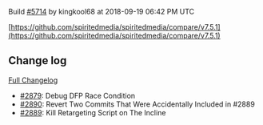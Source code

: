 Build [#5714](https://circleci.com/gh/spiritedmedia/spiritedmedia/5714) by kingkool68 at 2018-09-19 06:42 PM UTC

[https://github.com/spiritedmedia/spiritedmedia/compare/v7.5.1](https://github.com/spiritedmedia/spiritedmedia/compare/v7.5.1)
## Change log
[Full Changelog](git@github.com:spiritedmedia/spiritedmedia.git/compare/v7.5.0...v7.5.1)

 - [#2879](git@github.com:spiritedmedia/spiritedmedia.git/pull/2879): Debug DFP Race Condition
 - [#2890](git@github.com:spiritedmedia/spiritedmedia.git/pull/2890): Revert Two Commits That Were Accidentally Included in #2889
 - [#2889](git@github.com:spiritedmedia/spiritedmedia.git/pull/2889): Kill Retargeting Script on The Incline
